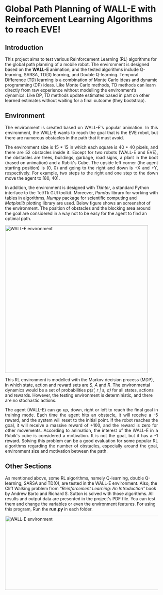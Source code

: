 # Global Path Planning of WALL-E with Reinforcement Learning Algorithms to reach EVE!

## Introduction

This project aims to test various Reinforcement Learning (RL) algorithms for the global path planning of a mobile robot. The environment is designed based on the **WALL-E** animation, and the tested algorithms include Q-learning, SARSA, TD(0) learning, and Double Q-learning. Temporal Difference (TD) learning is a combination of Monte Carlo ideas and dynamic programming (DP) ideas. Like Monte Carlo methods, TD methods can learn directly from raw experience without modelling the environment’s dynamics. Like DP, TD methods update estimates based in part on other learned estimates without waiting for a final outcome (they bootstrap).

## Environment

<p align="justify">
The environment is created based on WALL-E's popular animation. In this environment, the WALL-E wants to reach the goal that is the EVE robot, but there are numerous obstacles in the path that it must avoid.
  </p>

<p align="justify">
The environment size is 15 * 15 in which each square is 40 * 40 pixels, and there are 52 obstacles inside it. Except for two robots (WALL-E and EVE), the obstacles are trees, buildings, garbage, road signs, a plant in the boot (based on animation) and a Rubik's Cube. The upside left corner (the agent starting position) is (0, 0) and going to the right and down is +X and +Y, respectively. For example, two steps to the right and one step to the down move the agent to [80, 40].
  </p>

In addition, the environment is designed with *Tkinter*, a standard Python interface to the Tcl/Tk GUI toolkit. Moreover, *Pandas* library for working with tables in algorithms, *Numpy* package for scientific computing and *Matplotlib* plotting library are used. Below figure shows an screenshot of the environment. The position of obstacles and the blocking area around the goal are considered in a way not to be easy for the agent to find an optimal path.

<img src="https://drive.google.com/uc?export=view&id=1K1erGU7y1feCwsHUE8XyMp5JHNlTXHOU" width="471" height="486" alt="WALL-E environment" align="middle">

This RL environment is modelled with the Markov decision process (MDP), in which state, action and reward sets are *S*, *A* and *R*. The environmental dynamics would be a set of probabilities *p(s', r | s, a)* for all states, actions and rewards. However, the testing environment is deterministic, and there are no stochastic actions.

<p align="justify">
The agent (WALL-E) can go up, down, right or left to reach the final goal in training mode. Each time the agent hits an obstacle, it will receive a -5 reward, and the system will reset to the initial point. If the robot reaches the goal, it will receive a massive reward of +100, and the reward is zero for other movements. According to animation, the interest of the WALL-E in a Rubik's cube is considered a motivation. It is not the goal, but it has a -1 reward. Solving this problem can be a good evaluation for some popular RL algorithms regarding the number of obstacles, especially around the goal, environment size and motivation between the path.
  </p>

## Other Sections

As mentioned above, some RL algorithms, namely Q-learning, double Q-learning, SARSA and TD(0), are tested in the WALL-E environment. Also, the Cliff Walking problem from *"Reinforcement Learning: An Introduction"* book by Andrew Barto and Richard S. Sutton is solved with those algorithms. All results and output data are presented in the project's PDF file. 
You can test them and change the variables or even the environment features. For using this program, Run the **run.py** in each folder.

<img src="https://drive.google.com/uc?export=view&id=1dPZQfJ5Ao-Nc05EKvxP2b7tjIYDwlzao" width="640" height="244" alt="WALL-E environment" align="middle">
